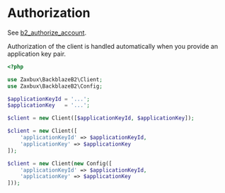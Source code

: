 # Authorization

See [b2_authorize_account](https://www.backblaze.com/b2/docs/b2_authorize_account.html).

Authorization of the client is handled automatically when you provide an application key pair.

```php
<?php

use Zaxbux\BackblazeB2\Client;
use Zaxbux\BackblazeB2\Config;

$applicationKeyId = '...';
$applicationKey   = '...';

$client = new Client([$applicationKeyId, $applicationKey]);

$client = new Client([
	'applicationKeyId' => $applicationKeyId,
	'applicationKey' => $applicationKey
]);

$client = new Client(new Config([
	'applicationKeyId' => $applicationKeyId,
	'applicationKey' => $applicationKey
]));
```